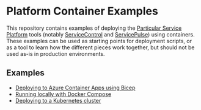 # Platform Container Examples

This repository contains examples of deploying the [Particular Service Platform](https://docs.particular.net/platform/) tools (notably [ServiceControl](https://docs.particular.net/servicecontrol/) and [ServicePulse](https://docs.particular.net/servicepulse/)) using containers. These examples can be used as starting points for deployment scripts, or as a tool to learn how the different pieces work together, but should not be used as-is in production environments.

## Examples

* [Deploying to Azure Container Apps using Bicep](/azure-container-apps/)
* [Running locally with Docker Compose](/docker-compose/)
* [Deploying to a Kubernetes cluster](/kubernetes/)